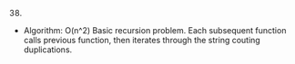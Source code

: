 38.

- Algorithm: O(n^2)
  Basic recursion problem. Each subsequent function calls previous function, then iterates through the string couting duplications.
